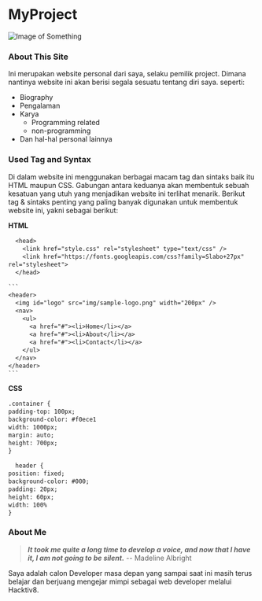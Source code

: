 # MyProject
![Image of Something](https://i.redd.it/876fkxscxlzy.jpg)


### About This Site

Ini merupakan website personal dari saya, selaku pemilik project. Dimana nantinya website ini akan berisi segala sesuatu tentang diri saya. seperti:
- Biography
- Pengalaman
- Karya
  - Programming related
  - non-programming
- Dan hal-hal personal lainnya


### Used Tag and Syntax

Di dalam website ini menggunakan berbagai macam tag dan sintaks baik itu HTML maupun CSS. Gabungan antara keduanya akan membentuk sebuah kesatuan yang utuh yang menjadikan website ini terlihat menarik. Berikut tag & sintaks penting yang paling banyak digunakan untuk membentuk website ini, yakni sebagai berikut:

**HTML**
```
  <head>
    <link href="style.css" rel="stylesheet" type="text/css" />
    <link href="https://fonts.googleapis.com/css?family=Slabo+27px" rel="stylesheet">
  </head>
  ```
  
    ```
    <header>
      <img id="logo" src="img/sample-logo.png" width="200px" />
      <nav>
        <ul>
          <a href="#"><li>Home</li></a>
          <a href="#"><li>About</li></a>
          <a href="#"><li>Contact</li></a>
        </ul>
      </nav>
    </header>
    ```
  **CSS**
   
  ```
  .container {
  padding-top: 100px;
  background-color: #f0ece1
  width: 1000px;
  margin: auto;
  height: 700px;
  }
  ```
 
  ```
    header {
  position: fixed;
  background-color: #000;
  padding: 20px;
  height: 60px;
  width: 100%
  }
  ```
  
  
  ### About Me
  
  > ***It took me quite a long time to develop a voice, and now that I have it, I am not going to be silent.*** -- Madeline Albright
  
  Saya adalah calon Developer masa depan yang sampai saat ini masih terus belajar dan berjuang mengejar mimpi sebagai web developer melalui Hacktiv8.
